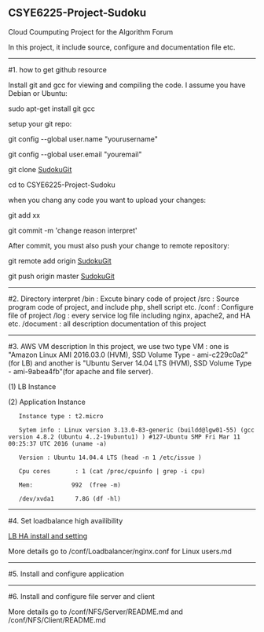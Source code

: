 ## CSYE6225-Project-Sudoku
Cloud Coumputing Project for the Algorithm Forum

In this project, it include source, configure and documentation file etc.

-----
#1. how to get github resource 

Install git and gcc for viewing and compiling the code. I assume you have Debian or Ubuntu:

sudo apt-get install git gcc

setup your git repo:

git config --global user.name "yourusername"

git config --global user.email "youremail"

git clone [SudokuGit](https://github.com/mchzh/CSYE6225-Project-Sudoku.git)

cd to CSYE6225-Project-Sudoku

when you chang any code you want to upload your changes:

git add xx

git commit -m 'change reason interpret'

After commit, you must also push your change to remote repository:

git remote add origin [SudokuGit](https://github.com/mchzh/CSYE6225-Project-Sudoku.git)

git push origin master
[SudokuGit](https://github.com/mchzh/CSYE6225-Project-Sudoku.git)

-----
#2. Directory interpret
   /bin : Excute binary code of project
   /src : Source program code of project, and include php, shell script etc.
   /conf : Configure file of project
   /log : every service log file including nginx, apache2, and HA etc.
   /document : all description documentation of this project

-----
#3. AWS VM description
   In this project, we use two type VM : one is "Amazon Linux AMI 2016.03.0 (HVM), SSD Volume Type - ami-c229c0a2"(for LB) and another is "Ubuntu Server 14.04 LTS (HVM), SSD Volume Type - ami-9abea4fb"(for apache and file server).
   
   (1) LB Instance

   (2) Application Instance
   
       Instance type : t2.micro
       
       Sytem info : Linux version 3.13.0-83-generic (buildd@lgw01-55) (gcc version 4.8.2 (Ubuntu 4..2-19ubuntu1) ) #127-Ubuntu SMP Fri Mar 11 00:25:37 UTC 2016 (uname -a)
       
       Version : Ubuntu 14.04.4 LTS (head -n 1 /etc/issue )
       
       Cpu cores       : 1 (cat /proc/cpuinfo | grep -i cpu)
       
       Mem:           992  (free -m)
       
       /dev/xvda1      7.8G (df -hl)

-----
#4. Set loadbalance high availibility

   [LB HA install and setting](https://aws.amazon.com/articles/2127188135977316)

   More details go to /conf/Loadbalancer/nginx.conf for Linux users.md

-----
#5. Install and configure application
 
-----  
#6. Install and configure file server and client

   More details go to /conf/NFS/Server/README.md and /conf/NFS/Client/README.md


